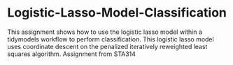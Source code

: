 # Logistic-Lasso-Model-Classification
This assignment shows how to use the logistic lasso model within a tidymodels workflow to perform classification. This logistic lasso model uses coordinate descent on the penalized iteratively reweighted least squares algorithm. Assignment from STA314
